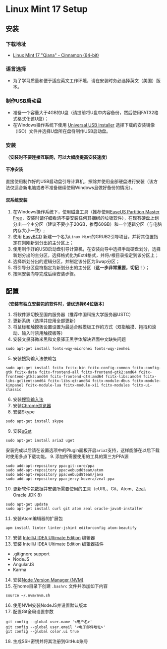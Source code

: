 # Linux Mint 17 Setup

## 安装

### 下载地址

- [Linux Mint 17 "Qiana" - Cinnamon (64-bit)](http://www.linuxmint.com/edition.php?id=158)

### 语言选择

- 为了学习质量和便于适应英文工作环境，请在安装时务必选择英文（美国）版本。

### 制作USB启动盘

- 准备一个容量大于4GB的U盘（请提前将U盘中内容备份，然后使用FAT32格式格式化该U盘）；
- 在Windows操作系统下使用 [Universal USB Installer](http://www.pendrivelinux.com/universal-usb-installer-easy-as-1-2-3/) 选择下载的安装镜像（ISO）文件并选择U盘所在盘符制作USB启动盘。

### 安装

**（安装时不要连接互联网，可以大幅度提高安装速度）**

#### 干净安装

直接使用制作好的USB启动盘引导计算机，擦除并使用全部硬盘进行安装（该方法仅适合新电脑或者不准备继续使用Windows且做好备份的情况）。

#### 双系统安装

1. 在Windows操作系统下，使用磁盘工具（推荐使用[EaseUS Partition Master Free](http://www.partition-tool.com/personal.htm)，安装时请仔细看清不要安装任何其捆绑的垃圾软件），在现有硬盘上划分出一个主分区（建议不要小于20GB，推荐60GB）和一个逻辑分区（与电脑内存大小一致）;
2. 使用 [EasyBCD](http://neosmart.net/EasyBCD/) 新建一个名为```Linux Mint```的GRUB2引导项目，并将其位置指定在刚刚新划分出的主分区上；
3. 使用制作好的USB启动盘引导计算机，在安装向导中选择手动硬盘划分，选择新划分出的主分区，选择格式化为Ext4格式，并将```/```根目录指定到该分区上；
4. 选择新划分出的逻辑分区，并制定该分区为Swap分区；
5. 将引导分区盘符指定为新划分出的主分区（**这一步非常重要，切记！**）；
6. 按照安装向导完成后续安装步骤。

## 配置

**（安装有独立安装包的软件时，请优选择64位版本）**

1. 将软件源切换至国内服务器（推荐中国科技大学服务器USTC）
2. 更新系统（选择并应用全部更新）
3. 将鼠标和触摸板设置设置为最适合触摸板工作的方式（双指触摸、拖拽和滚动、输入时禁用触摸板等）
4. 安装文泉驿微米黑和文泉驿正黑字体解决界面中文缺失问题

  ```
  sudo apt-get install fonts-wqy-microhei fonts-wqy-zenhei
  ```
5. 安装搜狗输入法依赖包

  ```
  sudo apt-get install fcitx fcitx-bin fcitx-config-common fcitx-config-gtk fcitx-data fcitx-frontend-all fcitx-frontend-gtk2:amd64 fcitx-frontend-gtk3:amd64 fcitx-frontend-qt4:amd64 fcitx-libs:amd64 fcitx-libs-gclient:amd64 fcitx-libs-qt:amd64 fcitx-module-dbus fcitx-module-kimpanel fcitx-module-lua fcitx-module-x11 fcitx-modules fcitx-ui-classic
  ```
6. 安装[搜狗输入法](http://pinyin.sogou.com/linux/?r=pinyin)
7. 安装[Chrome浏览器](https://www.google.com/intl/en/chrome/browser/?platform=linux)
8. 安装Skype

  ```
  sudo apt-get install skype
  ```
9. 安装[uGet](http://ugetdm.com)
  
  ```
  sudo apt-get install aria2 uget
  ```
  安装完成以后请在设置选项中的Plugin面板开启```aria2```支持，这样能够在以后下载时使用多点下载功能。
9. 添加所需要使用的工具的第三方PPA源

  ```
  sudo add-apt-repository ppa:git-core/ppa
  sudo add-apt-repository ppa:webupd8team/atom
  sudo add-apt-repository ppa:webupd8team/java
  sudo add-apt-repository ppa:jerzy-kozera/zeal-ppa
  ```
10. 更新软件包数据并安装所需要使用的工具（cURL、Git、Atom、[Zeal](http://zealdocs.org)、Oracle JDK 8）

  ```
  sudo apt-get update
  sudo apt-get install curl git atom zeal oracle-java8-installer
  ```
11. 安装Atom编辑器的扩展包

  ```
  apm install linter linter-jshint editorconfig atom-beautify
  ```
12. 安装 [IntelliJ IDEA Ultimate Edition](https://www.jetbrains.com/idea/download/) 编辑器
13. 安装 IntelliJ IDEA Ultimate Edition 编辑器插件
  - .gitignore support
  - NodeJS
  - AngularJS
  - Karma
14. 安装[Node Version Manager (NVM)](https://github.com/creationix/nvm#install-script)
15. 在home目录下创建 ```.bashrc``` 文件并添加如下内容

  ```
  source ~/.nvm/nvm.sh
  ```
16. 使用NVM安装NodeJS并设置默认版本
17. 配置Git全局设置参数

  ```
  git config --global user.name '<用户名>'
  git config --global user.email '<电子邮件地址>'
  git config --global color.ui true
  ```
18. 生成SSH密钥并将其注册到GitHub账号
